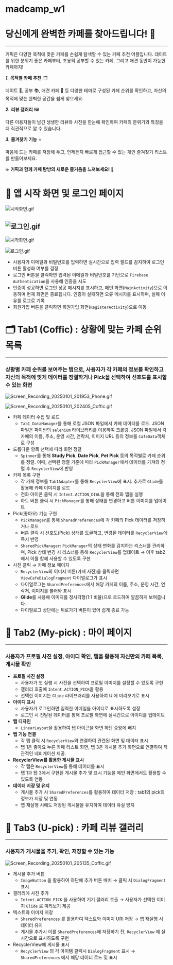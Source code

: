 # madcamp_w1
# **당신에게 완벽한 카페를 찾아드립니다!** 🙂

---

커픽은 다양한 목적에 맞춘 카페를 손쉽게 탐색할 수 있는 카페 추천 어플입니다. 데이트를 위한 분위기 좋은 카페부터, 조용히 공부할 수 있는 카페, 그리고 애견 동반이 가능한 카페까지! 

***1.***	**목적별 카페 추천** 🗂️

데이트 💑, 공부 📚, 애견 카페 🐾 등 다양한 테마로 구성된 카페 순위를 확인하고, 자신의 목적에 맞는 완벽한 공간을 쉽게 찾으세요.

***2.***	**리뷰 갤러리** 🖼️

다른 이용자들이 남긴 생생한 리뷰와 사진을 한눈에 확인하여 카페의 분위기와 특징을 더 직관적으로 알 수 있습니다.

***3.***	**즐겨찾기 기능** ⭐

마음에 드는 카페를 저장해 두고, 언제든지 빠르게 접근할 수 있는 개인 즐겨찾기 리스트를 만들어보세요.

☕ **커픽과 함께 카페 탐방의 새로운 즐거움을 느껴보세요!** 🥳

# 📲 앱 시작 화면 및 로그인 페이지

![시작화면.gif](https://prod-files-secure.s3.us-west-2.amazonaws.com/f6cb388f-3934-47d6-9928-26d2e10eb0fc/c254234e-7e47-4a54-ab55-6a16a889a666/%E1%84%89%E1%85%B5%E1%84%8C%E1%85%A1%E1%86%A8%E1%84%92%E1%85%AA%E1%84%86%E1%85%A7%E1%86%AB.gif)

![로그인.gif](https://prod-files-secure.s3.us-west-2.amazonaws.com/f6cb388f-3934-47d6-9928-26d2e10eb0fc/a7cb2da3-dc5c-4803-b130-506ab1c3448d/%E1%84%85%E1%85%A9%E1%84%80%E1%85%B3%E1%84%8B%E1%85%B5%E1%86%AB.gif)
---

![시작화면.gif](https://prod-files-secure.s3.us-west-2.amazonaws.com/f6cb388f-3934-47d6-9928-26d2e10eb0fc/c254234e-7e47-4a54-ab55-6a16a889a666/%E1%84%89%E1%85%B5%E1%84%8C%E1%85%A1%E1%86%A8%E1%84%92%E1%85%AA%E1%84%86%E1%85%A7%E1%86%AB.gif)

![로그인.gif](https://prod-files-secure.s3.us-west-2.amazonaws.com/f6cb388f-3934-47d6-9928-26d2e10eb0fc/a7cb2da3-dc5c-4803-b130-506ab1c3448d/%E1%84%85%E1%85%A9%E1%84%80%E1%85%B3%E1%84%8B%E1%85%B5%E1%86%AB.gif)

- 사용자가 이메일과 비밀번호를 입력하면 실시간으로 입력 필드를 감지하여 로그인 버튼 활성화 여부를 결정
- 로그인 버튼을 클릭하면 입력된 이메일과 비밀번호를 기반으로 `Firebase Authentication`을 사용해 인증을 시도
- 인증이 성공하면 로그인 성공 메시지를 표시하고, 메인 화면(`MainActivity`)으로 이동하며 현재 화면은 종료됩니다. 인증이 실패하면 오류 메시지를 표시하며, 실패 이유를 로그로 기록
- 회원가입 버튼을 클릭하면 회원가입 화면(`RegisterActivity`)으로 이동

# 🗂️ Tab1 (Coffic) : 상황에 맞는 카페 순위 목록

---

### 상황별 카페 순위를 보여주는 탭으로, 사용자가 각 카페의 정보를 확인하고 자신의 목적에 맞게 데이터를 정렬하거나 Pick을 선택하여 선호도를 표시할 수 있는 화면

![Screen_Recording_20250101_201953_Phone.gif](https://prod-files-secure.s3.us-west-2.amazonaws.com/f6cb388f-3934-47d6-9928-26d2e10eb0fc/88ef6dcd-fc1e-4101-be08-437b28c025b7/Screen_Recording_20250101_201953_Phone.gif)

![Screen_Recording_20250101_202405_Coffic.gif](https://prod-files-secure.s3.us-west-2.amazonaws.com/f6cb388f-3934-47d6-9928-26d2e10eb0fc/79f53be0-3b30-4104-9246-e2857e11d567/Screen_Recording_20250101_202405_Coffic.gif)

- 카페 데이터 수집 및 로드
    - `Tab1_DataManager`를 통해 로컬 JSON 파일에서 카페 데이터를 로드. JSON 파일은 파이썬의 `selenium` 라이브러리를 이용하여 크롤링. JSON 파일에서 각 카페의 이름, 주소, 운영 시간, 연락처, 이미지 URL 등의 정보를 `CafeData`객체로 구성
- 드롭다운 항목 선택에 따라 화면 정렬
    - `Spinner`를 통해 **Study Pick**, **Date Pick**, **Pet Pick** 등의 목적별로 카페 순위를 정렬. 이때, 선택된 정렬 기준에 따라 `PickManager`에서 데이터를 가져와 정렬 후 `RecyclerView`에 반영
- 카페 목록 구현
    - 각 카페 정보를 `Tab1Adapter`를 통해 `RecyclerView`에 표시. 추가로 `Glide`를 활용해 카페 이미지를 로드
    - 전화 아이콘 클릭 시 `Intent.ACTION_DIAL`을 통해 전화 앱을 실행
    - 하트 버튼 클릭 시 `PickManager`를 통해 상태를 변경하고 버튼 이미지를 업데이트
- Pick(좋아요) 기능 구현
    - `PickManager`를 통해 `SharedPreferences`에 각 카페의 Pick 데이터를 저장하거나 로드
    - 버튼 클릭 시 선호도(Pick) 상태를 토글하고, 변경된 데이터를 `RecyclerView`에 즉시 반영
    - `SharedPickManager`: `PickManager`의 상태 변화를 감지하는 리스너를 관리하며, Pick 상태 변경 시 리스너를 통해 `RecyclerView`를 업데이트 → 이후 tab2에서 이를 함께 사용할 수 있도록 구현
- 사진 클릭 → 카페 정보 페이지
    - `RecyclerView`의 이미지 버튼(카페 사진)을 클릭하면 `ViewCafeDialogFragment` 다이얼로그가 표시
    - 다이얼로그는 `SharedPreferences`에서 해당 카페의 이름, 주소, 운영 시간, 연락처, 이미지를 불러와 표시
    - **Glide**를 사용해 이미지를 정사각형(1:1 비율)으로 로드하여 깔끔하게 보여줍니다.
    - 다이얼로그 상단에는 뒤로가기 버튼이 있어 쉽게 종료 가능

# 👤 Tab2 (My-pick) : 마이 페이지

---

### 사용자가 프로필 사진 설정, 아이디  확인, 탭을 활용해 자신만의 카페 목록, 게시물 확인

- **프로필 사진 설정**
    - 사용자가 첫 실행 시 사진을 선택하여 프로필 이미지를 설정할 수 있도록 구현
    - 갤러리 호출에 `Intent.ACTION_PICK`을 활용
    - 선택한 이미지는 `Glide` 라이브러리를 사용하여 UI에 미리보기로 표시
- **아이디 표시**
    - 사용자가 로그인하면 입력한 이메일을 아이디로 표시하도록 설정
    - 로그인 시 전달된 데이터를 통해 프로필 화면에 실시간으로 아이디를 업데이트
- **탭 디자인**
    - `LinearLayout`을 활용하여 탭 아이콘을 화면 하단 중앙에 배치
- **탭 기능 연결**
    - 각 탭 클릭 시 `RecyclerView`와 연결하여 관련된 화면 및 데이터 표시
    - 탭 1은 좋아요 누른 카페 리스트 화면, 탭 3은 게시물 추가 화면으로 연결하여 직관적인 네비게이션 제공.
- **RecyclerView를 활용한 게시물 표시**
    - 각 탭은 `RecyclerView`를 통해 데이터를 표시
    - 탭 1과 탭 3에서 구현된 게시물 추가 및 표시 기능을 메인 화면에서도 활용할 수 있도록 연동
- **데이터 저장 및 유지**
    - 게시물 추가 시 `SharedPreferences`를 활용하여 데이터 저장 
    : tab1의 pick의 정보가 저장 및 연동
    - 앱 재실행 시에도 저장된 게시물을 유지하여 데이터 유실 방지

# 📝 Tab3 (U-pick) : 카페 리뷰 갤러리

---

### 사용자가 게시물을 추가, 확인, 저장할 수 있는 기능

![Screen_Recording_20250101_205135_Coffic.gif](https://prod-files-secure.s3.us-west-2.amazonaws.com/f6cb388f-3934-47d6-9928-26d2e10eb0fc/7ab8cbbd-5768-4e6f-88b0-bf66ae0f2f14/Screen_Recording_20250101_205135_Coffic.gif)

- 게시물 추가 버튼
    - `ImageButton` 을 활용하여 하단에 추가 버튼 배치 → 클릭 시 `DialogFragment` 표시
- 갤러리에 사진 추가
    - `Intent.ACTION_PICK` 을 사용하여 기기 갤러리 호출 → 사용자가 선택한 이미지 `Glide` 로 미리보기 제공
- 텍스트와 이미지 저장
    - `SharedPreferences` 를 활용하여 텍스트와 이미지 URI 저장 → 앱 재실행 시 데이터 유지
    - 게시물 추가시 이를 `SharedPreferences`에 저장하기 전, `RecyclerView` 에 실시간으로 표시하도록 구현
- RecyclerView에 게시물 표시
    - `RecyclerView` 의 각 아이템 클릭시 `DialogFragment` 표시 → `SharedPreferences` 에서 해당 데이터 로드 및 표시
